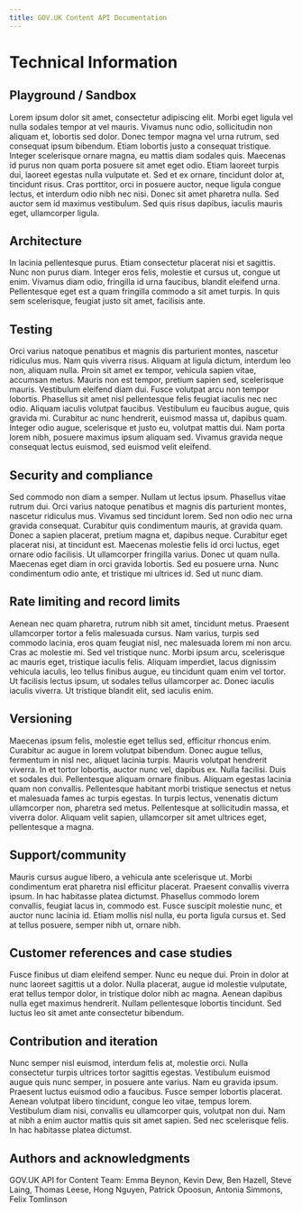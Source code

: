 ```yaml
---
title: GOV.UK Content API Documentation
---
```


# Technical Information

## Playground / Sandbox

Lorem ipsum dolor sit amet, consectetur adipiscing elit. Morbi eget ligula vel nulla sodales tempor at vel mauris. Vivamus nunc odio, sollicitudin non aliquam et, lobortis sed dolor. Donec tempor magna vel urna rutrum, sed consequat ipsum bibendum. Etiam lobortis justo a consequat tristique. Integer scelerisque ornare magna, eu mattis diam sodales quis. Maecenas id purus non quam porta posuere sit amet eget odio. Etiam laoreet turpis dui, laoreet egestas nulla vulputate et. Sed et ex ornare, tincidunt dolor at, tincidunt risus. Cras porttitor, orci in posuere auctor, neque ligula congue lectus, et interdum odio nibh nec nisi. Donec sit amet pharetra nulla. Sed auctor sem id maximus vestibulum. Sed quis risus dapibus, iaculis mauris eget, ullamcorper ligula.

## Architecture

In lacinia pellentesque purus. Etiam consectetur placerat nisi et sagittis. Nunc non purus diam. Integer eros felis, molestie et cursus ut, congue ut enim. Vivamus diam odio, fringilla id urna faucibus, blandit eleifend urna. Pellentesque eget est a quam fringilla commodo a sit amet turpis. In quis sem scelerisque, feugiat justo sit amet, facilisis ante.

## Testing

Orci varius natoque penatibus et magnis dis parturient montes, nascetur ridiculus mus. Nam quis viverra risus. Aliquam at ligula dictum, interdum leo non, aliquam nulla. Proin sit amet ex tempor, vehicula sapien vitae, accumsan metus. Mauris non est tempor, pretium sapien sed, scelerisque mauris. Vestibulum eleifend diam dui. Fusce volutpat arcu non tempor lobortis. Phasellus sit amet nisl pellentesque felis feugiat iaculis nec nec odio. Aliquam iaculis volutpat faucibus. Vestibulum eu faucibus augue, quis gravida mi. Curabitur ac nunc hendrerit, euismod massa ut, dapibus quam. Integer odio augue, scelerisque et justo eu, volutpat mattis dui. Nam porta lorem nibh, posuere maximus ipsum aliquam sed. Vivamus gravida neque consequat lectus euismod, sed euismod velit eleifend.

## Security and compliance

Sed commodo non diam a semper. Nullam ut lectus ipsum. Phasellus vitae rutrum dui. Orci varius natoque penatibus et magnis dis parturient montes, nascetur ridiculus mus. Vivamus sed tincidunt lorem. Sed non odio nec urna gravida consequat. Curabitur quis condimentum mauris, at gravida quam. Donec a sapien placerat, pretium magna et, dapibus neque. Curabitur eget placerat nisi, at tincidunt est. Maecenas molestie felis id orci luctus, eget ornare odio facilisis. Ut ullamcorper fringilla varius. Donec ut quam nulla. Maecenas eget diam in orci gravida lobortis. Sed eu posuere urna. Nunc condimentum odio ante, et tristique mi ultrices id. Sed ut nunc diam.

## Rate limiting and record limits

Aenean nec quam pharetra, rutrum nibh sit amet, tincidunt metus. Praesent ullamcorper tortor a felis malesuada cursus. Nam varius, turpis sed commodo lacinia, eros quam feugiat nisl, nec malesuada lorem mi non arcu. Cras ac molestie mi. Sed vel tristique nunc. Morbi ipsum arcu, scelerisque ac mauris eget, tristique iaculis felis. Aliquam imperdiet, lacus dignissim vehicula iaculis, leo tellus finibus augue, eu tincidunt quam enim vel tortor. Ut facilisis lectus ipsum, ut sodales tellus ullamcorper ac. Donec iaculis iaculis viverra. Ut tristique blandit elit, sed iaculis enim.

## Versioning

Maecenas ipsum felis, molestie eget tellus sed, efficitur rhoncus enim. Curabitur ac augue in lorem volutpat bibendum. Donec augue tellus, fermentum in nisl nec, aliquet lacinia turpis. Mauris volutpat hendrerit viverra. In et tortor lobortis, auctor nunc vel, dapibus ex. Nulla facilisi. Duis et sodales dui. Pellentesque aliquam ornare finibus. Aliquam egestas lacinia quam non convallis. Pellentesque habitant morbi tristique senectus et netus et malesuada fames ac turpis egestas. In turpis lectus, venenatis dictum ullamcorper non, pharetra sed metus. Pellentesque at sollicitudin massa, et viverra dolor. Aliquam velit sapien, ullamcorper sit amet ultrices eget, pellentesque a magna.

## Support/community

Mauris cursus augue libero, a vehicula ante scelerisque ut. Morbi condimentum erat pharetra nisl efficitur placerat. Praesent convallis viverra ipsum. In hac habitasse platea dictumst. Phasellus commodo lorem convallis, feugiat lacus in, commodo est. Fusce suscipit molestie nunc, et auctor nunc lacinia id. Etiam mollis nisl nulla, eu porta ligula cursus et. Sed at tellus posuere, semper nibh ut, ornare nibh.

## Customer references and case studies

Fusce finibus ut diam eleifend semper. Nunc eu neque dui. Proin in dolor at nunc laoreet sagittis ut a dolor. Nulla placerat, augue id molestie vulputate, erat tellus tempor dolor, in tristique dolor nibh ac magna. Aenean dapibus nulla eget maximus hendrerit. Nullam pellentesque lobortis tincidunt. Sed luctus leo sit amet ante consectetur bibendum.

## Contribution and iteration

Nunc semper nisl euismod, interdum felis at, molestie orci. Nulla consectetur turpis ultrices tortor sagittis egestas. Vestibulum euismod augue quis nunc semper, in posuere ante varius. Nam eu gravida ipsum. Praesent luctus euismod odio a faucibus. Fusce semper lobortis placerat. Aenean volutpat libero tincidunt, congue leo vitae, tempus lorem. Vestibulum diam nisi, convallis eu ullamcorper quis, volutpat non dui. Nam at nibh a enim auctor mattis quis sit amet sapien. Sed nec scelerisque felis. In hac habitasse platea dictumst.

## Authors and acknowledgments

GOV.UK API for Content Team: Emma Beynon, Kevin Dew, Ben Hazell, Steve Laing, Thomas Leese, Hong Nguyen, Patrick Opoosun, Antonia Simmons, Felix Tomlinson
